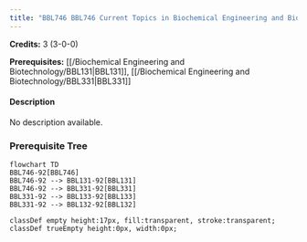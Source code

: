 ```yaml
---
title: "BBL746 BBL746 Current Topics in Biochemical Engineering and Biotechnology"
---
```

**Credits:** 3 (3-0-0)

**Prerequisites:** [[/Biochemical Engineering and Biotechnology/BBL131|BBL131]], [[/Biochemical Engineering and Biotechnology/BBL331|BBL331]]

#### Description
No description available.

### Prerequisite Tree

```mermaid
flowchart TD
BBL746-92[BBL746]
BBL746-92 --> BBL131-92[BBL131]
BBL746-92 --> BBL331-92[BBL331]
BBL331-92 --> BBL133-92[BBL133]
BBL331-92 --> BBL132-92[BBL132]

classDef empty height:17px, fill:transparent, stroke:transparent;
classDef trueEmpty height:0px, width:0px;
```